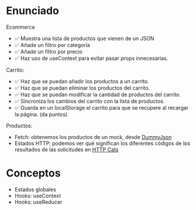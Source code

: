 # Enunciado

Ecommerce

- ✅ Muestra una lista de productos que vienen de un JSON
- ✅ Añade un filtro por categoría
- ✅ Añade un filtro por precio
- ✅ Haz uso de useContext para evitar pasar props innecesarias.

Carrito:

- ✅ Haz que se puedan añadir los productos a un carrito.
- ✅ Haz que se puedan eliminar los productos del carrito.
- ✅ Haz que se puedan modificar la cantidad de productos del carrito.
- ✅ Sincroniza los cambios del carrito con la lista de productos.
- ✅ Guarda en un localStorage el carrito para que se recupere al recargar la página. (da puntos)

Productos:
- Fetch: obtenemos los productos de un mock, desde [DummyJson](https://dummyjson.com/)
- Estados HTTP: podemos ver qué significan los diferentes códigos de los resultados de las solicitudes en [HTTP Cats](https://http.cat/)

# Conceptos

- Estados globales
- Hooks: useContext
- Hooks: useReducer